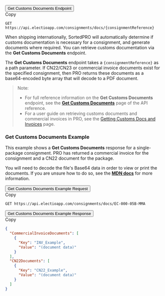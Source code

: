 <div class="tab">
    <button class="staticTabButton">Get Customs Documents Endpoint</button>
    <div class="copybutton" onclick="CopyToClipboard(this, 'getCustomsDocsEndpoint')"><span class='glyphicon glyphicon-copy'></span><span class='copy'>Copy</span></div>
</div>

<div id="getCustomsDocsEndpoint" class="staticTabContent" onclick="CopyToClipboard(this, 'getCustomsDocsEndpoint')">

```
GET https://api.electioapp.com/consignments/docs/{consignmentReference}
```
</div>

When shipping internationally, SortedPRO will automatically determine if customs documentation is necessary for a consignment, and generate documents where required. You can retrieve customs documentation via the **Get Customs Documents** endpoint.

The **Get Customs Documents** endpoint takes a `{consignmentReference}` as a path parameter. If CN22/CN23 or commercial invoice documents exist for the specified consignment, then PRO returns these documents as a base64-encoded byte array that will decode to a PDF document.

> <span class="note-header">Note:</span>
> * For full reference information on the <strong>Get Customs Documents</strong> endpoint, see the <strong><a href="https://docs.electioapp.com/#/api/GetCustomsDocuments">Get Customs Documents</a></strong> page of the API reference.
> * For a user guide on retrieving customs documents and commercial invoices in PRO, see the [Getting Customs Docs and Invoices](/pro/api/help/getting_customs_docs_and_invoices.html) page.  
  
### Get Customs Documents Example

This example shows a **Get Customs Documents** response for a single-package consignment. PRO has returned a commercial invoice for the consignment and a CN22 document for the package.

You will need to decode the file's Base64 data in order to view or print the documents. If you are unsure how to do so, see the **[MDN docs](https://developer.mozilla.org/en-US/docs/Web/API/WindowBase64/Base64_encoding_and_decoding)** for more information.

<div class="tab">
    <button class="staticTabButton">Get Customs Documents Example Request</button>
    <div class="copybutton" onclick="CopyToClipboard(this, 'getCustomsDocsRequest')"><span class='glyphicon glyphicon-copy'></span><span class='copy'>Copy</span></div>
</div>

<div id="getCustomsDocsRequest" class="staticTabContent" onclick="CopyToClipboard(this, 'getCustomsDocsRequest')">

```
GET https://api.electioapp.com/consignments/docs/EC-000-05B-MMA
```
</div>

<div class="tab">
    <button class="staticTabButton">Get Customs Documents Example Response</button>
    <div class="copybutton" onclick="CopyToClipboard(this, 'getCustomsDocsResponse')"><span class='glyphicon glyphicon-copy'></span><span class='copy'>Copy</span></div>
</div>

<div id="getCustomsDocsResponse" class="staticTabContent" onclick="CopyToClipboard(this, 'getCustomsDocsResponse')">

```json
{
  "CommercialInvoiceDocuments": [
    {
      "Key": "INV_Example",
      "Value": "(document data)"
    }
  ],
  "CN22Documents": [
    {
      "Key": "CN22_Example",
      "Value": "(document data)"
    }
  ]
}
```

</div>
